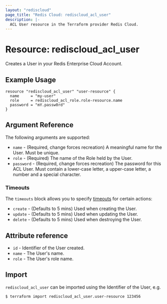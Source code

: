 ```yaml
---
layout: "rediscloud"
page_title: "Redis Cloud: rediscloud_acl_user"
description: |-
  ACL User resource in the Terraform provider Redis Cloud.
---
```


# Resource: rediscloud_acl_user

Creates a User in your Redis Enterprise Cloud Account.

## Example Usage

```hcl
resource "rediscloud_acl_user" "user-resource" {
  name     = "my-user"
  role     = rediscloud_acl_role.role-resource.name
  password = "mY.passw0rd"
}
```

## Argument Reference

The following arguments are supported:

* `name` - (Required, change forces recreation) A meaningful name for the User. Must be unique. 
* `role` - (Required) The name of the Role held by the User.
* `password` - (Required, change forces recreation) The password for this ACL User. Must contain a lower-case letter, a
  upper-case letter, a
  number and a special character.

### Timeouts

The `timeouts` block allows you to
specify [timeouts](https://www.terraform.io/language/resources/syntax#operation-timeouts) for certain actions:

* `create` - (Defaults to 5 mins) Used when creating the User.
* `update` - (Defaults to 5 mins) Used when updating the User.
* `delete` - (Defaults to 5 mins) Used when destroying the User.

## Attribute reference

* `id` - Identifier of the User created.
* `name` - The User's name.
* `role` - The User's role name.

## Import

`rediscloud_acl_user` can be imported using the Identifier of the User, e.g.

```
$ terraform import rediscloud_acl_user.user-resource 123456
```
